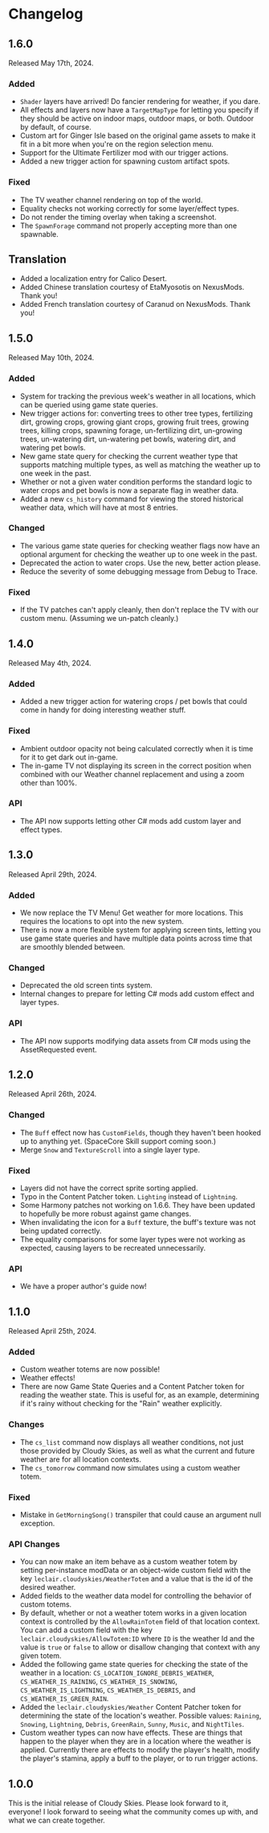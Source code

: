 # Changelog

## 1.6.0
Released May 17th, 2024.

### Added
* `Shader` layers have arrived! Do fancier rendering for weather,
  if you dare.
* All effects and layers now have a `TargetMapType` for letting
  you specify if they should be active on indoor maps, outdoor
  maps, or both. Outdoor by default, of course.
* Custom art for Ginger Isle based on the original game assets to
  make it fit in a bit more when you're on the region selection menu.
* Support for the Ultimate Fertilizer mod with our trigger actions.
* Added a new trigger action for spawning custom artifact spots.

### Fixed
* The TV weather channel rendering on top of the world.
* Equality checks not working correctly for some layer/effect types.
* Do not render the timing overlay when taking a screenshot.
* The `SpawnForage` command not properly accepting more than one
  spawnable.

## Translation
* Added a localization entry for Calico Desert.
* Added Chinese translation courtesy of EtaMyosotis on NexusMods.
  Thank you!
* Added French translation courtesy of Caranud on NexusMods.
  Thank you!


## 1.5.0
Released May 10th, 2024.

### Added
* System for tracking the previous week's weather in all locations,
  which can be queried using game state queries.
* New trigger actions for: converting trees to other tree types,
  fertilizing dirt, growing crops, growing giant crops, growing
  fruit trees, growing trees, killing crops, spawning forage,
  un-fertilizing dirt, un-growing trees, un-watering dirt,
  un-watering pet bowls, watering dirt, and watering pet bowls.
* New game state query for checking the current weather type
  that supports matching multiple types, as well as matching
  the weather up to one week in the past.
* Whether or not a given water condition performs the standard
  logic to water crops and pet bowls is now a separate flag in
  weather data.
* Added a new `cs_history` command for viewing the stored
  historical weather data, which will have at most 8 entries.

### Changed
* The various game state queries for checking weather flags
  now have an optional argument for checking the weather up
  to one week in the past.
* Deprecated the action to water crops. Use the new, better
  action please.
* Reduce the severity of some debugging message from Debug to Trace.

### Fixed
* If the TV patches can't apply cleanly, then don't replace the
  TV with our custom menu. (Assuming we un-patch cleanly.)


## 1.4.0
Released May 4th, 2024.

### Added
* Added a new trigger action for watering crops / pet bowls that
  could come in handy for doing interesting weather stuff.

### Fixed
* Ambient outdoor opacity not being calculated correctly when it is
  time for it to get dark out in-game.
* The in-game TV not displaying its screen in the correct position
  when combined with our Weather channel replacement and using a
  zoom other than 100%.

### API
* The API now supports letting other C# mods add custom layer and
  effect types.


## 1.3.0
Released April 29th, 2024.

### Added
* We now replace the TV Menu! Get weather for more locations. This
  requires the locations to opt into the new system.
* There is now a more flexible system for applying screen tints,
  letting you use game state queries and have multiple data points
  across time that are smoothly blended between.

### Changed
* Deprecated the old screen tints system.
* Internal changes to prepare for letting C# mods add custom
  effect and layer types.

### API
* The API now supports modifying data assets from C# mods using the
  AssetRequested event.


## 1.2.0
Released April 26th, 2024.

### Changed
* The `Buff` effect now has `CustomFields`, though they haven't been
  hooked up to anything yet. (SpaceCore Skill support coming soon.)
* Merge `Snow` and `TextureScroll` into a single layer type.

### Fixed
* Layers did not have the correct sprite sorting applied.
* Typo in the Content Patcher token. `Lighting` instead of `Lightning`.
* Some Harmony patches not working on 1.6.6. They have been updated
  to hopefully be more robust against game changes.
* When invalidating the icon for a `Buff` texture, the buff's
  texture was not being updated correctly.
* The equality comparisons for some layer types were not working as
  expected, causing layers to be recreated unnecessarily.

### API
* We have a proper author's guide now!


## 1.1.0
Released April 25th, 2024.

### Added
* Custom weather totems are now possible!
* Weather effects!
* There are now Game State Queries and a Content Patcher
  token for reading the weather state. This is useful for,
  as an example, determining if it's rainy without checking
  for the "Rain" weather explicitly.

### Changes
* The `cs_list` command now displays all weather conditions, not just
  those provided by Cloudy Skies, as well as what the current and
  future weather are for all location contexts.
* The `cs_tomorrow` command now simulates using a custom weather totem.

### Fixed
* Mistake in `GetMorningSong()` transpiler that could cause an
  argument null exception.

### API Changes
* You can now make an item behave as a custom weather totem by
  setting per-instance modData or an object-wide custom field
  with the key `leclair.cloudyskies/WeatherTotem` and a value
  that is the id of the desired weather.
* Added fields to the weather data model for controlling the
  behavior of custom totems.
* By default, whether or not a weather totem works in a given
  location context is controlled by the `AllowRainTotem` field
  of that location context. You can add a custom field with
  the key `leclair.cloudyskies/AllowTotem:ID` where `ID` is
  the weather Id and the value is `true` or `false` to allow
  or disallow changing that context with any given totem.
* Added the following game state queries for checking the
  state of the weather in a location: `CS_LOCATION_IGNORE_DEBRIS_WEATHER`,
  `CS_WEATHER_IS_RAINING`, `CS_WEATHER_IS_SNOWING`, `CS_WEATHER_IS_LIGHTNING`,
  `CS_WEATHER_IS_DEBRIS`, and `CS_WEATHER_IS_GREEN_RAIN`.
* Added the `leclair.cloudyskies/Weather` Content Patcher
  token for determining the state of the location's weather.
  Possible values: `Raining`, `Snowing`, `Lightning`, `Debris`,
  `GreenRain`, `Sunny`, `Music`, and `NightTiles`.
* Custom weather types can now have effects. These are things that
  happen to the player when they are in a location where the weather
  is applied. Currently there are effects to modify the player's
  health, modify the player's stamina, apply a buff to the player, or
  to run trigger actions.


## 1.0.0

This is the initial release of Cloudy Skies. Please look forward
to it, everyone! I look forward to seeing what the community comes up
with, and what we can create together.
